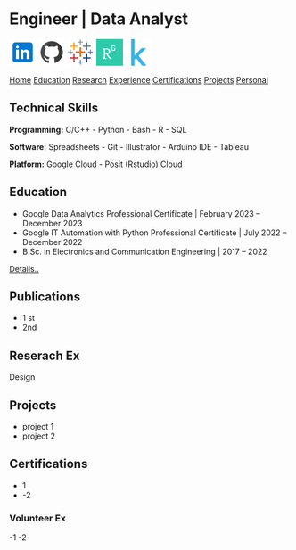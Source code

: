 # Engineer |  Data Analyst

[![Logo](/assets/icons/in48.png)](https://www.linkedin.com/in/mustahsin-farhan-chowdhury/)    [![Logo](/assets/icons/gh48.png)](https://github.com/mustahsin1)    [![Logo](/assets/icons/tb48.png)](https://public.tableau.com/app/profile/mustahsin.farhan/vizzes)
[![Logo](/assets/icons/rgg48.png)](https://www.researchgate.net/profile/Md-Mustahsin-Chowdhury)    [![Logo](/assets/icons/kg48.png)](https://www.kaggle.com/mustahsinfarhan)    

[Home](https://mustahsinfarhan.github.io/)     [Education](/navigation/education/edu_page.md)     [Research](/navigation/research/research_page.md)     [Experience](/navigation/experiences/exp_page.md)     [Certifications](/navigation/certifications/cert_page.md)     [Projects](/navigation/projects/project_page.md)     [Personal](/navigation/personal/personal_page.md)

## Technical Skills
**Programming:**  C/C++  -  Python  -  Bash  -  R  -  SQL

**Software:**     Spreadsheets  -  Git  -  Illustrator  -  Arduino IDE  -  Tableau

**Platform:**     Google Cloud  -  Posit (Rstudio) Cloud


## Education
- Google Data Analytics Professional Certificate | February 2023 – December 2023
- Google IT Automation with Python Professional Certificate | July 2022 – December 2022
- B.Sc. in Electronics and Communication Engineering | 2017 – 2022 


[Details..](/navigation/education/edu_page.md)

## Publications
- 1 st
- 2nd

## Reserach Ex
Design

## Projects
- project 1
- project 2



## Certifications
- 1
- -2

### Volunteer Ex
-1
-2


